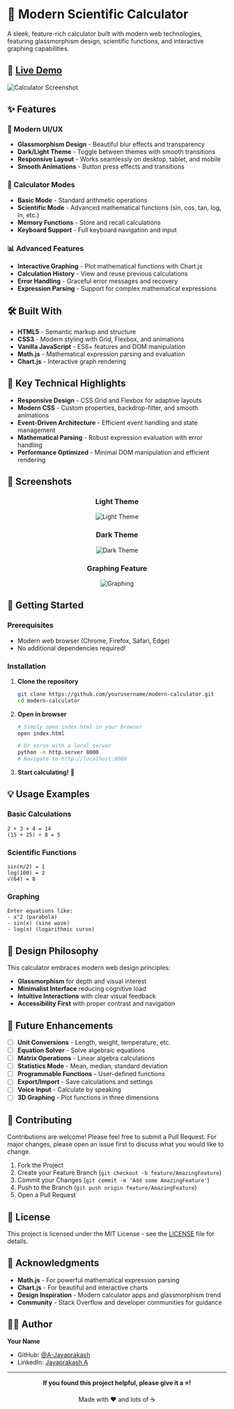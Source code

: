 # 🧮 Modern Scientific Calculator

A sleek, feature-rich calculator built with modern web technologies, featuring glassmorphism design, scientific functions, and interactive graphing capabilities.

## 🚀 [Live Demo](https://A-Jayaprakash.github.io/modern-calculator)

![Calculator Screenshot](screenshots/desktop-light.png)

## ✨ Features

### 🎨 Modern UI/UX
- **Glassmorphism Design** - Beautiful blur effects and transparency
- **Dark/Light Theme** - Toggle between themes with smooth transitions
- **Responsive Layout** - Works seamlessly on desktop, tablet, and mobile
- **Smooth Animations** - Button press effects and transitions

### 🔢 Calculator Modes
- **Basic Mode** - Standard arithmetic operations
- **Scientific Mode** - Advanced mathematical functions (sin, cos, tan, log, ln, etc.)
- **Memory Functions** - Store and recall calculations
- **Keyboard Support** - Full keyboard navigation and input

### 📊 Advanced Features
- **Interactive Graphing** - Plot mathematical functions with Chart.js
- **Calculation History** - View and reuse previous calculations
- **Error Handling** - Graceful error messages and recovery
- **Expression Parsing** - Support for complex mathematical expressions

## 🛠️ Built With

- **HTML5** - Semantic markup and structure
- **CSS3** - Modern styling with Grid, Flexbox, and animations
- **Vanilla JavaScript** - ES6+ features and DOM manipulation
- **Math.js** - Mathematical expression parsing and evaluation
- **Chart.js** - Interactive graph rendering

## 🎯 Key Technical Highlights

- **Responsive Design** - CSS Grid and Flexbox for adaptive layouts
- **Modern CSS** - Custom properties, backdrop-filter, and smooth animations
- **Event-Driven Architecture** - Efficient event handling and state management
- **Mathematical Parsing** - Robust expression evaluation with error handling
- **Performance Optimized** - Minimal DOM manipulation and efficient rendering

## 📱 Screenshots

<div align="center">

### Light Theme
![Light Theme](screenshots/desktop-light.png)

### Dark Theme  
![Dark Theme](screenshots/desktop-dark.png)

### Graphing Feature
![Graphing](screenshots/graph.png)

</div>

## 🚀 Getting Started

### Prerequisites
- Modern web browser (Chrome, Firefox, Safari, Edge)
- No additional dependencies required!

### Installation

1. **Clone the repository**
   ```bash
   git clone https://github.com/yourusername/modern-calculator.git
   cd modern-calculator
   ```

2. **Open in browser**
   ```bash
   # Simply open index.html in your browser
   open index.html
   
   # Or serve with a local server
   python -m http.server 8000
   # Navigate to http://localhost:8000
   ```

3. **Start calculating!** 🎉

## 💡 Usage Examples

### Basic Calculations
```
2 + 3 × 4 = 14
(15 + 25) ÷ 8 = 5
```

### Scientific Functions
```
sin(π/2) = 1
log(100) = 2
√(64) = 8
```

### Graphing
```
Enter equations like:
- x^2 (parabola)
- sin(x) (sine wave)  
- log(x) (logarithmic curve)
```

## 🎨 Design Philosophy

This calculator embraces modern web design principles:
- **Glassmorphism** for depth and visual interest
- **Minimalist Interface** reducing cognitive load
- **Intuitive Interactions** with clear visual feedback
- **Accessibility First** with proper contrast and navigation

## 🚧 Future Enhancements

- [ ] **Unit Conversions** - Length, weight, temperature, etc.
- [ ] **Equation Solver** - Solve algebraic equations
- [ ] **Matrix Operations** - Linear algebra calculations
- [ ] **Statistics Mode** - Mean, median, standard deviation
- [ ] **Programmable Functions** - User-defined functions
- [ ] **Export/Import** - Save calculations and settings
- [ ] **Voice Input** - Calculate by speaking
- [ ] **3D Graphing** - Plot functions in three dimensions

## 🤝 Contributing

Contributions are welcome! Please feel free to submit a Pull Request. For major changes, please open an issue first to discuss what you would like to change.

1. Fork the Project
2. Create your Feature Branch (`git checkout -b feature/AmazingFeature`)
3. Commit your Changes (`git commit -m 'Add some AmazingFeature'`)
4. Push to the Branch (`git push origin feature/AmazingFeature`)
5. Open a Pull Request

## 📝 License

This project is licensed under the MIT License - see the [LICENSE](LICENSE) file for details.

## 🙏 Acknowledgments

- **Math.js** - For powerful mathematical expression parsing
- **Chart.js** - For beautiful and interactive charts
- **Design Inspiration** - Modern calculator apps and glassmorphism trend
- **Community** - Stack Overflow and developer communities for guidance

## 👨‍💻 Author

**Your Name**
- GitHub: [@A-Jayaprakash](https://github.com/A-Jayaprakash)
- LinkedIn: [Jayaprakash A](https://linkedin.com/in/jayaprakashoffic)

---

<div align="center">

**If you found this project helpful, please give it a ⭐!**

Made with ❤️ and lots of ☕

</div>

